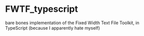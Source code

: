 # FWTF_typescript
bare bones implementation of the Fixed Width Text File Toolkit, in TypeScript (because I apparently hate myself)
